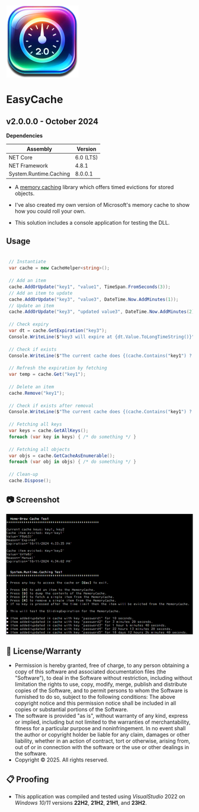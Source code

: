 ![Icon](AppIcon.png) 
# EasyCache



## v2.0.0.0 - October 2024
**Dependencies**

| Assembly | Version |
| ---- | ---- |
| NET Core | 6.0 (LTS) |
| NET Framework | 4.8.1 |
| System.Runtime.Caching | 8.0.0.1 |

- A [memory caching](https://learn.microsoft.com/en-us/dotnet/api/system.runtime.caching.memorycache?view=net-6.0) library which offers timed evictions for stored objects.
- I've also created my own version of Microsoft's memory cache to show how you could roll your own.

- This solution includes a console application for testing the DLL.

## Usage

```csharp

 // Instantiate
 var cache = new CacheHelper<string>();

 // Add an item
 cache.AddOrUpdate("key1", "value1", TimeSpan.FromSeconds(3));
 // Add an item to update
 cache.AddOrUpdate("key3", "value3", DateTime.Now.AddMinutes(1));
 // Update an item
 cache.AddOrUpdate("key3", "updated value3", DateTime.Now.AddMinutes(2));

 // Check expiry
 var dt = cache.GetExpiration("key3");
 Console.WriteLine($"key3 will expire at {dt.Value.ToLongTimeString()}");

 // Check if exists
 Console.WriteLine($"The current cache does {(cache.Contains("key1") ? "" : "not")} contain key1");

 // Refresh the expiration by fetching
 var temp = cache.Get("key1");

 // Delete an item
 cache.Remove("key1");

 // Check if exists after removal
 Console.WriteLine($"The current cache does {(cache.Contains("key1") ? "" : "not")} contain key1");

 // Fetching all keys
 var keys = cache.GetAllKeys();
 foreach (var key in keys) { /* do something */ }

 // Fetching all objects
 var objs = cache.GetCacheAsEnumerable();
 foreach (var obj in objs) { /* do something */ }

 // Clean-up
 cache.Dispose();

```

## 📷 Screenshot

![Sample](./Screenshot.png)

## 🧾 License/Warranty
* Permission is hereby granted, free of charge, to any person obtaining a copy of this software and associated documentation files (the "Software"), to deal in the Software without restriction, including without limitation the rights to use, copy, modify, merge, publish and distribute copies of the Software, and to permit persons to whom the Software is furnished to do so, subject to the following conditions: The above copyright notice and this permission notice shall be included in all copies or substantial portions of the Software.
* The software is provided "as is", without warranty of any kind, express or implied, including but not limited to the warranties of merchantability, fitness for a particular purpose and noninfringement. In no event shall the author or copyright holder be liable for any claim, damages or other liability, whether in an action of contract, tort or otherwise, arising from, out of or in connection with the software or the use or other dealings in the software.
* Copyright © 2025. All rights reserved.

## 📋 Proofing
* This application was compiled and tested using *VisualStudio* 2022 on *Windows 10/11* versions **22H2**, **21H2**, **21H1**, and **23H2**.